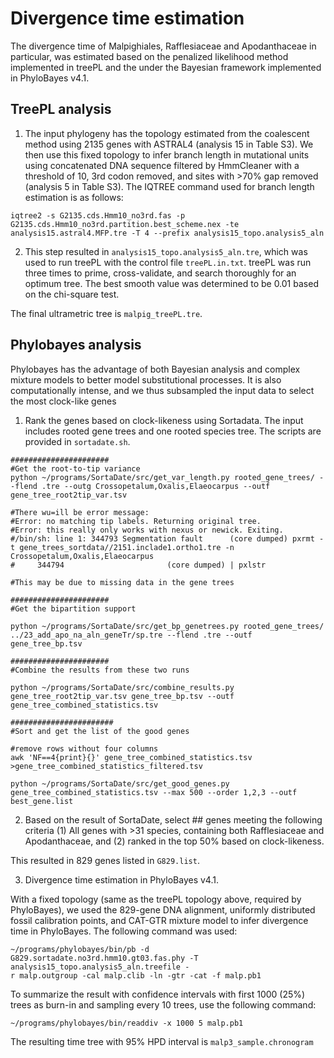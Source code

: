 # Divergence time estimation

The divergence time of Malpighiales, Rafflesiaceae and Apodanthaceae in particular, was estimated based on the penalized likelihood method implemented in treePL and the under the Bayesian framework implemented in PhyloBayes v4.1.

## TreePL analysis

1. The input phylogeny has the topology estimated from the coalescent method using 2135 genes with ASTRAL4 (analysis 15 in Table S3). We then use this fixed topology to infer branch length in mutational units using concatenated DNA sequence filtered by HmmCleaner with a threshold of 10, 3rd codon removed, and sites with >70% gap removed (analysis 5 in Table S3). The IQTREE command used for branch length estimation is as follows:

```
iqtree2 -s G2135.cds.Hmm10_no3rd.fas -p G2135.cds.Hmm10_no3rd.partition.best_scheme.nex -te analysis15.astral4.MFP.tre -T 4 --prefix analysis15_topo.analysis5_aln
```

2. This step resulted in `analysis15_topo.analysis5_aln.tre`, which was used to run treePL with the control file `treePL.in.txt`. treePL was run three times to prime, cross-validate, and search thoroughly for an optimum tree. The best smooth value was determined to be 0.01 based on the chi-square test.

The final ultrametric tree is `malpig_treePL.tre`.


## Phylobayes analysis

Phylobayes has the advantage of both Bayesian analysis and complex mixture models to better model substitutional processes. It is also computationally intense, and we thus subsampled the input data to select the most clock-like genes

1. Rank the genes based on clock-likeness using Sortadata. The input includes rooted gene trees and one rooted species tree. The scripts are provided in `sortadate.sh`.

```
######################
#Get the root-to-tip variance
python ~/programs/SortaDate/src/get_var_length.py rooted_gene_trees/ --flend .tre --outg Crossopetalum,Oxalis,Elaeocarpus --outf gene_tree_root2tip_var.tsv

#There wu=ill be error message: 
#Error: no matching tip labels. Returning original tree.
#Error: this really only works with nexus or newick. Exiting.
#/bin/sh: line 1: 344793 Segmentation fault      (core dumped) pxrmt -t gene_trees_sortdata//2151.inclade1.ortho1.tre -n Crossopetalum,Oxalis,Elaeocarpus
#     344794                       (core dumped) | pxlstr

#This may be due to missing data in the gene trees

######################
#Get the bipartition support

python ~/programs/SortaDate/src/get_bp_genetrees.py rooted_gene_trees/ ../23_add_apo_na_aln_geneTr/sp.tre --flend .tre --outf gene_tree_bp.tsv

######################
#Combine the results from these two runs

python ~/programs/SortaDate/src/combine_results.py gene_tree_root2tip_var.tsv gene_tree_bp.tsv --outf gene_tree_combined_statistics.tsv

#######################
#Sort and get the list of the good genes

#remove rows without four columns
awk 'NF==4{print}{}' gene_tree_combined_statistics.tsv >gene_tree_combined_statistics_filtered.tsv

python ~/programs/SortaDate/src/get_good_genes.py gene_tree_combined_statistics.tsv --max 500 --order 1,2,3 --outf best_gene.list
```

2. Based on the result of SortaDate, select ## genes meeting the following criteria (1) All genes with >31 species, containing both Rafflesiaceae and Apodanthaceae, and (2) ranked in the top 50% based on clock-likeness. 

This resulted in 829 genes listed in `G829.list`.

3. Divergence time estimation in PhyloBayes v4.1.

With a fixed topology (same as the treePL topology above, required by PhyloBayes), we used the 829-gene DNA alignment, uniformly distributed fossil calibration points, and CAT-GTR mixture model to infer divergence time in PhyloBayes. The following command was used:

```
~/programs/phylobayes/bin/pb -d G829.sortadate.no3rd.hmm10.gt03.fas.phy -T analysis15_topo.analysis5_aln.treefile -
r malp.outgroup -cal malp.clib -ln -gtr -cat -f malp.pb1
```

To summarize the result with confidence intervals with first 1000 (25%) trees as burn-in and sampling every 10 trees, use the following command:
```
~/programs/phylobayes/bin/readdiv -x 1000 5 malp.pb1
```
The resulting time tree with 95% HPD interval is `malp3_sample.chronogram`

